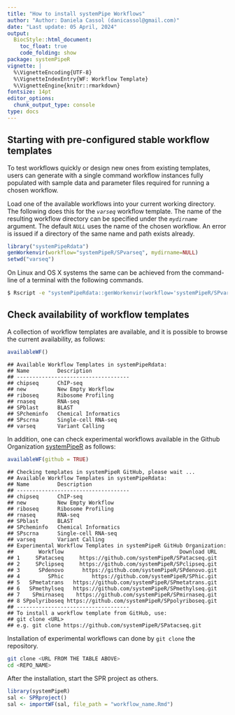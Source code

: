 ```yaml
---
title: "How to install systemPipe Workflows" 
author: "Author: Daniela Cassol (danicassol@gmail.com)"
date: "Last update: 05 April, 2024" 
output:
  BiocStyle::html_document:
    toc_float: true
    code_folding: show
package: systemPipeR
vignette: |
  %\VignetteEncoding{UTF-8}
  %\VignetteIndexEntry{WF: Workflow Template}
  %\VignetteEngine{knitr::rmarkdown}
fontsize: 14pt
editor_options: 
  chunk_output_type: console
type: docs
---
```




## Starting with pre-configured stable workflow templates

To test workflows quickly or design new ones from existing templates, users can
generate with a single command workflow instances fully populated with sample data 
and parameter files required for running a chosen workflow.

Load one of the available workflows into your current working directory. 
The following does this for the _`varseq`_ workflow template. The name of the resulting 
workflow directory can be specified under the _`mydirname`_ argument. The default _`NULL`_ 
uses the name of the chosen workflow. An error is issued if a directory of the same 
name and path exists already. 


```r
library("systemPipeRdata") 
genWorkenvir(workflow="systemPipeR/SPvarseq", mydirname=NULL)
setwd("varseq")
```

On Linux and OS X systems the same can be achieved from the command-line of a terminal with the following commands.


```bash
$ Rscript -e "systemPipeRdata::genWorkenvir(workflow='systemPipeR/SPvarseq', mydirname=NULL)"
```

## Check availability of workflow templates 

A collection of workflow templates are available, and it is possible to browse the 
current availability, as follows:


```r
availableWF()
```

```
## Available Workflow Templates in systemPipeRdata:
## Name         Description
## ------------------------------------
## chipseq      ChIP-seq
## new          New Empty Workflow
## riboseq      Ribosome Profiling
## rnaseq       RNA-seq
## SPblast      BLAST
## SPcheminfo   Chemical Informatics
## SPscrna      Single-cell RNA-seq
## varseq       Variant Calling
```


In addition, one can check experimental workflows available in the Github 
Organization [systemPipeR](https://github.com/systemPipeR) as follows:


```r
availableWF(github = TRUE)
```

```
## Checking templates in systemPipeR GitHub, please wait ...
## Available Workflow Templates in systemPipeRdata:
## Name         Description
## ------------------------------------
## chipseq      ChIP-seq
## new          New Empty Workflow
## riboseq      Ribosome Profiling
## rnaseq       RNA-seq
## SPblast      BLAST
## SPcheminfo   Chemical Informatics
## SPscrna      Single-cell RNA-seq
## varseq       Variant Calling
## Experimental Workflow Templates in systemPipeR GitHub Organization:
##        Workflow                                     Download URL
## 1     SPatacseq     https://github.com/systemPipeR/SPatacseq.git
## 2     SPclipseq     https://github.com/systemPipeR/SPclipseq.git
## 3      SPdenovo      https://github.com/systemPipeR/SPdenovo.git
## 4         SPhic         https://github.com/systemPipeR/SPhic.git
## 5   SPmetatrans   https://github.com/systemPipeR/SPmetatrans.git
## 6   SPmethylseq   https://github.com/systemPipeR/SPmethylseq.git
## 7    SPmirnaseq    https://github.com/systemPipeR/SPmirnaseq.git
## 8 SPpolyriboseq https://github.com/systemPipeR/SPpolyriboseq.git
## ------------------------------------
## To install a workflow template from GitHub, use:
## git clone <URL>
## e.g. git clone https://github.com/systemPipeR/SPatacseq.git
```

Installation of experimental workflows can done by `git clone` the repository.
```bash
git clone <URL FROM THE TABLE ABOVE>
cd <REPO_NAME>
```

After the installation, start the SPR project as others.

```r
library(systemPipeR)
sal <- SPRproject()
sal <- importWF(sal, file_path = "workflow_name.Rmd")
```
